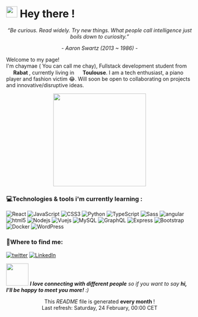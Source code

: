 <h1><img src="https://slackmojis.com/emojis/8809-wave_hello/download" width="30"/> Hey there !</h1>
<p align="center"><i>“Be curious. Read widely. Try new things. What people call intelligence just boils down to curiosity.”</i></p>
<p align="center"><i>- Aaron Swartz (2013 ~ 1986) -</i></p>
<p>Welcome to my page! </br> I'm chaymae ( You can call me chay), Fullstack development student from <img src="https://cdn-icons-png.flaticon.com/512/197/197551.png" width="15"/> <b>Rabat </b>, currently living in <img src="https://cdn-icons-png.flaticon.com/512/197/197560.png" width="15"/> <b>Toulouse</b>.  I am a tech enthusiast, a piano player and fashion victim 😂. Will soon be open to collaborating on projects and innovative/disruptive ideas.  </p>
<p align="center">
  <img width="250" src="https://media0.giphy.com/media/v1.Y2lkPTc5MGI3NjExc3J3Mzg0dmhmNmF0bGptaWk0MWFvaWg1M2Y2MTlkczkybTJmZndmdCZlcD12MV9pbnRlcm5hbF9naWZfYnlfaWQmY3Q9Zw/DtBvQ3sv2Zunwi5Ree/giphy.gif">
</p>
<h3>💻Technologies & tools i'm currently learning : </h3>
<p>
         <img alt="React" src="https://img.shields.io/badge/-React-45b8d8?style=flat-square&logo=react&logoColor=white" />
         <img alt="JavaScript" src="https://img.shields.io/badge/javascript-yellow?logo=javascript" />
         <img alt="CSS3" src="https://img.shields.io/badge/CSS3-blue?logo=css3" />
         <img alt="Python" src="https://img.shields.io/badge/Python-navy?logo=python" />
         <img alt="TypeScript" src="https://img.shields.io/badge/-TypeScript-007ACC?style=flat-square&logo=typescript&logoColor=white" />
         <img alt="Sass" src="https://img.shields.io/badge/-Sass-CC6699?style=flat-square&logo=sass&logoColor=white" />
         <img alt="angular" src="https://img.shields.io/badge/-Angular-DD0031?style=flat-square&logo=angular&logoColor=white" />
         <img alt="html5" src="https://img.shields.io/badge/-HTML5-E34F26?style=flat-square&logo=html5&logoColor=white" />
         <img alt="Nodejs" src="https://img.shields.io/badge/-Node.js-43853d?style=flat-square&logo=Node.js&logoColor=white" />
         <img alt="Vuejs" src="https://img.shields.io/badge/-Vue.js-4FC08D?style=flat-square&logo=Vue.js&logoColor=green" />
         <img alt="MySQL" src="https://img.shields.io/badge/MySQL-skyblue?logo=mysql" />
         <img alt="GraphQL" src="https://img.shields.io/badge/-GraphQL-E10098?style=flat-square&logo=graphql&logoColor=white" />
         <img alt="Express" src="https://img.shields.io/badge/Express-black?logo=express" />
         <img alt="Bootstrap" src="https://img.shields.io/badge/Bootstap-purple?logo=bootstrap" />
         <img alt="Docker" src="https://img.shields.io/badge/-Docker-46a2f1?style=flat-square&logo=docker&logoColor=white" />
         <img alt="WordPress" src="https://img.shields.io/badge/WordPress-navy?logo=wordpress" />
</p>
<h3>🔎Where to find me: </h3>
<p></a> <a href="https://twitter.com/callmeechay" target="_blank">   <img alt="twitter" src="https://img.shields.io/badge/twitter-black?logo=x" /></a> <a href="https://www.linkedin.com/in/elhayanich/" target="_blank"><img alt="LinkedIn" src="https://img.shields.io/badge/LinkedIn-blue?logo=Linkedin" /></a>
<p><img src="https://media.giphy.com/media/LnQjpWaON8nhr21vNW/giphy.gif" width="60"> <em><b>I love connecting with different people</b> so if you want to say <b>hi, I'll be happy to meet you more!</b> :)</em></p>
<p align="center">This <i>README</i> file is generated <b>every month </b>!</br>Last refresh: Saturday, 24 February, 00:00 CET<br />
